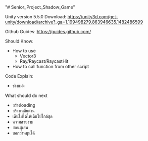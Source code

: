 ﻿"# Senior_Project_Shadow_Game" 

Unity version 5.5.0
Download: https://unity3d.com/get-unity/download/archive?_ga=1.199498279.863946635.1482486599

Github Guides: https://guides.github.com/

Should Know:
- How to use
  - Vector3
  - Ray/Raycast/RaycastHit
- How to call function from other script

Code Explain:
- ช่างแม่ง

What should do next
- สร้างloading
- สร้างเคลียด่าน
- เดินไม่ได้ให้เดินไปใกล้สุด
- ความสวยงาม
- สอนผู้เล่น
- บอกว่าหมุนได้
